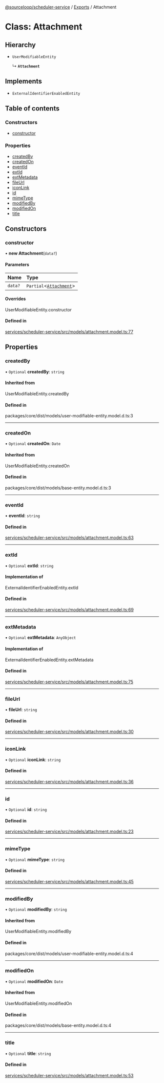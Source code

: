 [@sourceloop/scheduler-service](../README.md) / [Exports](../modules.md) / Attachment

# Class: Attachment

## Hierarchy

- `UserModifiableEntity`

  ↳ **`Attachment`**

## Implements

- `ExternalIdentifierEnabledEntity`

## Table of contents

### Constructors

- [constructor](Attachment.md#constructor)

### Properties

- [createdBy](Attachment.md#createdby)
- [createdOn](Attachment.md#createdon)
- [eventId](Attachment.md#eventid)
- [extId](Attachment.md#extid)
- [extMetadata](Attachment.md#extmetadata)
- [fileUrl](Attachment.md#fileurl)
- [iconLink](Attachment.md#iconlink)
- [id](Attachment.md#id)
- [mimeType](Attachment.md#mimetype)
- [modifiedBy](Attachment.md#modifiedby)
- [modifiedOn](Attachment.md#modifiedon)
- [title](Attachment.md#title)

## Constructors

### constructor

• **new Attachment**(`data?`)

#### Parameters

| Name | Type |
| :------ | :------ |
| `data?` | `Partial`<[`Attachment`](Attachment.md)\> |

#### Overrides

UserModifiableEntity.constructor

#### Defined in

[services/scheduler-service/src/models/attachment.model.ts:77](https://github.com/codeweb05/repo1/blob/ea19add/services/scheduler-service/src/models/attachment.model.ts#L77)

## Properties

### createdBy

• `Optional` **createdBy**: `string`

#### Inherited from

UserModifiableEntity.createdBy

#### Defined in

packages/core/dist/models/user-modifiable-entity.model.d.ts:3

___

### createdOn

• `Optional` **createdOn**: `Date`

#### Inherited from

UserModifiableEntity.createdOn

#### Defined in

packages/core/dist/models/base-entity.model.d.ts:3

___

### eventId

• **eventId**: `string`

#### Defined in

[services/scheduler-service/src/models/attachment.model.ts:63](https://github.com/codeweb05/repo1/blob/ea19add/services/scheduler-service/src/models/attachment.model.ts#L63)

___

### extId

• `Optional` **extId**: `string`

#### Implementation of

ExternalIdentifierEnabledEntity.extId

#### Defined in

[services/scheduler-service/src/models/attachment.model.ts:69](https://github.com/codeweb05/repo1/blob/ea19add/services/scheduler-service/src/models/attachment.model.ts#L69)

___

### extMetadata

• `Optional` **extMetadata**: `AnyObject`

#### Implementation of

ExternalIdentifierEnabledEntity.extMetadata

#### Defined in

[services/scheduler-service/src/models/attachment.model.ts:75](https://github.com/codeweb05/repo1/blob/ea19add/services/scheduler-service/src/models/attachment.model.ts#L75)

___

### fileUrl

• **fileUrl**: `string`

#### Defined in

[services/scheduler-service/src/models/attachment.model.ts:30](https://github.com/codeweb05/repo1/blob/ea19add/services/scheduler-service/src/models/attachment.model.ts#L30)

___

### iconLink

• `Optional` **iconLink**: `string`

#### Defined in

[services/scheduler-service/src/models/attachment.model.ts:36](https://github.com/codeweb05/repo1/blob/ea19add/services/scheduler-service/src/models/attachment.model.ts#L36)

___

### id

• `Optional` **id**: `string`

#### Defined in

[services/scheduler-service/src/models/attachment.model.ts:23](https://github.com/codeweb05/repo1/blob/ea19add/services/scheduler-service/src/models/attachment.model.ts#L23)

___

### mimeType

• `Optional` **mimeType**: `string`

#### Defined in

[services/scheduler-service/src/models/attachment.model.ts:45](https://github.com/codeweb05/repo1/blob/ea19add/services/scheduler-service/src/models/attachment.model.ts#L45)

___

### modifiedBy

• `Optional` **modifiedBy**: `string`

#### Inherited from

UserModifiableEntity.modifiedBy

#### Defined in

packages/core/dist/models/user-modifiable-entity.model.d.ts:4

___

### modifiedOn

• `Optional` **modifiedOn**: `Date`

#### Inherited from

UserModifiableEntity.modifiedOn

#### Defined in

packages/core/dist/models/base-entity.model.d.ts:4

___

### title

• `Optional` **title**: `string`

#### Defined in

[services/scheduler-service/src/models/attachment.model.ts:53](https://github.com/codeweb05/repo1/blob/ea19add/services/scheduler-service/src/models/attachment.model.ts#L53)
